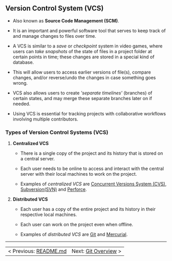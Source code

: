 ## Version Control System (VCS)

- Also known as **Source Code Management (SCM)**.

- It is an important and powerful software tool that serves to keep track of and manage changes to files over time.

- A VCS is similar to a *save* or *checkpoint* system in video games, where users can *take snapshots* of the state of files in a project folder at certain points in time; these changes are stored in a special kind of database.

- This will allow users to access earlier versions of file(s), compare changes, and/or reverse/undo the changes in case something goes wrong.

- VCS also allows users to create *'separate timelines'* (branches) of certain states, and may merge these separate branches later on if needed.

- Using VCS is essential for tracking projects with collaborative workflows involving multiple contributors.


### Types of Version Control Systems (VCS)
1. **Centralized VCS**
   - There is a single copy of the project and its history that is stored on a central server.

   - Each user needs to be online to access and interact with the central server with their local machines to work on the project.

   - Examples of *centralized VCS* are [Concurrent Versions System (CVS)](https://cvs.nongnu.org/), [Subversion(SVN)](https://subversion.apache.org/) and [Perforce](https://www.perforce.com/).


2. **Distributed VCS**
   - Each user has a copy of the entire project and its history in their respective local machines.

   - Each user can work on the project even when offline.

   - Examples of *distributed VCS* are [Git](https://git-scm.com/) and [Mercurial](https://www.mercurial-scm.org/).

<hr>

<table align="center">
   <tbody>
      <tr>
         <td>
            < Previous: <a href="/README.md">README.md</a>
         </td>
         <td> 
            Next: <a href="/assets/s1/ch02.md">Git Overview</a> >
         </td>
      </tr>
   </tbody>
</table>